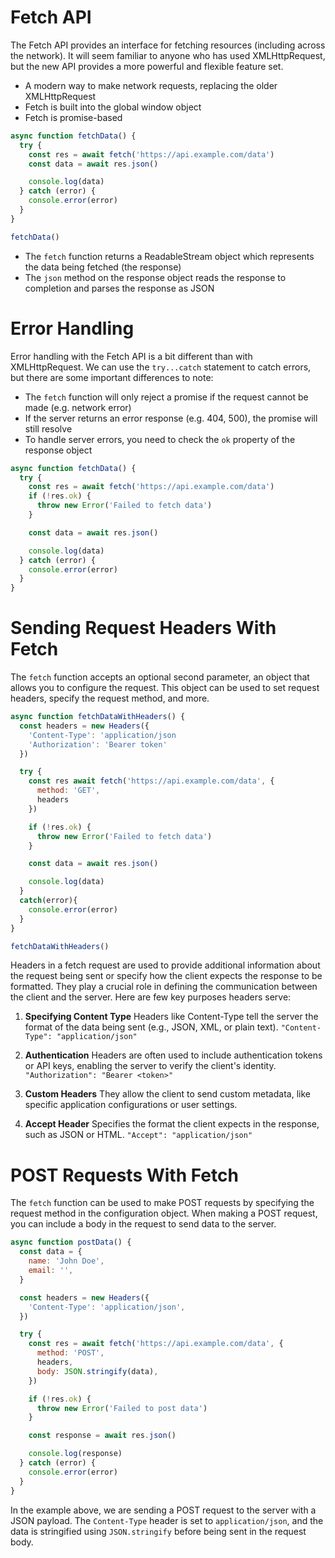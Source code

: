 # Fetch API

The Fetch API provides an interface for fetching resources (including across the network). It will seem familiar to anyone who has used XMLHttpRequest, but the new API provides a more powerful and flexible feature set.

- A modern way to make network requests, replacing the older XMLHttpRequest
- Fetch is built into the global window object
- Fetch is promise-based

```js
async function fetchData() {
  try {
    const res = await fetch('https://api.example.com/data')
    const data = await res.json()

    console.log(data)
  } catch (error) {
    console.error(error)
  }
}

fetchData()
```

- The `fetch` function returns a ReadableStream object which represents the data being fetched (the response)
- The `json` method on the response object reads the response to completion and parses the response as JSON

# Error Handling

Error handling with the Fetch API is a bit different than with XMLHttpRequest. We can use the `try...catch` statement to catch errors, but there are some important differences to note:

- The `fetch` function will only reject a promise if the request cannot be made (e.g. network error)
- If the server returns an error response (e.g. 404, 500), the promise will still resolve
- To handle server errors, you need to check the `ok` property of the response object

```js
async function fetchData() {
  try {
    const res = await fetch('https://api.example.com/data')
    if (!res.ok) {
      throw new Error('Failed to fetch data')
    }

    const data = await res.json()

    console.log(data)
  } catch (error) {
    console.error(error)
  }
}
```

# Sending Request Headers With Fetch

The `fetch` function accepts an optional second parameter, an object that allows you to configure the request. This object can be used to set request headers, specify the request method, and more.

```js
async function fetchDataWithHeaders() {
  const headers = new Headers({
    'Content-Type': 'application/json
    'Authorization': 'Bearer token'
  })

  try {
    const res await fetch('https://api.example.com/data', {
      method: 'GET',
      headers
    })

    if (!res.ok) {
      throw new Error('Failed to fetch data')
    }

    const data = await res.json()

    console.log(data)
  }
  catch(error){
    console.error(error)
  }
}

fetchDataWithHeaders()
```

Headers in a fetch request are used to provide additional information about the request being sent or specify how the client expects the response to be formatted. They play a crucial role in defining the communication between the client and the server. Here are few key purposes headers serve:

1. **Specifying Content Type**
   Headers like Content-Type tell the server the format of the data being sent (e.g., JSON, XML, or plain text).
   `"Content-Type": "application/json" `

2. **Authentication**
   Headers are often used to include authentication tokens or API keys, enabling the server to verify the client's identity.
   `"Authorization": "Bearer <token>" `

3) **Custom Headers**
   They allow the client to send custom metadata, like specific application configurations or user settings.

4. **Accept Header**
   Specifies the format the client expects in the response, such as JSON or HTML.
   `"Accept": "application/json"`

# POST Requests With Fetch

The `fetch` function can be used to make POST requests by specifying the request method in the configuration object. When making a POST request, you can include a body in the request to send data to the server.

```js
async function postData() {
  const data = {
    name: 'John Doe',
    email: '',
  }

  const headers = new Headers({
    'Content-Type': 'application/json',
  })

  try {
    const res = await fetch('https://api.example.com/data', {
      method: 'POST',
      headers,
      body: JSON.stringify(data),
    })

    if (!res.ok) {
      throw new Error('Failed to post data')
    }

    const response = await res.json()

    console.log(response)
  } catch (error) {
    console.error(error)
  }
}
```

In the example above, we are sending a POST request to the server with a JSON payload. The `Content-Type` header is set to `application/json`, and the data is stringified using `JSON.stringify` before being sent in the request body.
